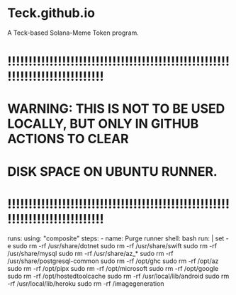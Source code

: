 # Teck.github.io
A Teck-based Solana-Meme Token program.
# !!!!!!!!!!!!!!!!!!!!!!!!!!!!!!!!!!!!!!!!!!!!!!!!!!!!!!!!!!!!!!!!!!!!!!!!!!!!
# WARNING: THIS IS NOT TO BE USED LOCALLY, BUT ONLY IN GITHUB ACTIONS TO CLEAR
# DISK SPACE ON UBUNTU RUNNER.
# !!!!!!!!!!!!!!!!!!!!!!!!!!!!!!!!!!!!!!!!!!!!!!!!!!!!!!!!!!!!!!!!!!!!!!!!!!!!

runs:
  using: "composite"
  steps:
    - name: Purge runner
      shell: bash
      run: |
        set -e
        sudo rm -rf /usr/share/dotnet
        sudo rm -rf /usr/share/swift
        sudo rm -rf /usr/share/mysql
        sudo rm -rf /usr/share/az_*
        sudo rm -rf /usr/share/postgresql-common
        sudo rm -rf /opt/ghc
        sudo rm -rf /opt/az
        sudo rm -rf /opt/pipx
        sudo rm -rf /opt/microsoft
        sudo rm -rf /opt/google
        sudo rm -rf /opt/hostedtoolcache
        sudo rm -rf /usr/local/lib/android
        sudo rm -rf /usr/local/lib/heroku
        sudo rm -rf /imagegeneration
